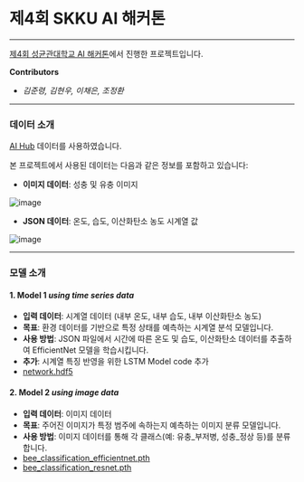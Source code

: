 # 제4회 SKKU AI 해커톤
---

 [제4회 성균관대학교 AI 해커톤](https://sco.skku.edu/sco/community/notice.do?mode=view&articleNo=181479&article.offset=0&articleLimit=10)에서 진행한 프로젝트입니다. 
 
 **Contributors**
 - *김준령, 김현우, 이채은, 조정환*
 
---
### 데이터 소개

[AI Hub](https://www.aihub.or.kr/aihubdata/data/view.do?currMenu=115&topMenu=100&aihubDataSe=data&dataSetSn=71667) 데이터를 사용하였습니다.

본 프로젝트에서 사용된 데이터는 다음과 같은 정보를 포함하고 있습니다:
- **이미지 데이터**: 성충 및 유충 이미지
  
![image](https://github.com/user-attachments/assets/9662ba67-815d-4425-9ccd-3373cd71ec02)
- **JSON 데이터**: 온도, 습도, 이산화탄소 농도 시계열 값
  
![image](https://github.com/user-attachments/assets/d996cd86-4e6a-432d-a836-f947ba3bcb94)

---
### 모델 소개

#### 1. **Model 1** *using time series data*
- **입력 데이터**: 시계열 데이터 (내부 온도, 내부 습도, 내부 이산화탄소 농도)
- **목표**: 환경 데이터를 기반으로 특정 상태를 예측하는 시계열 분석 모델입니다.
- **사용 방법**: JSON 파일에서 시간에 따른 온도 및 습도, 이산화탄소 데이터를 추출하여 EfficientNet 모델을 학습시킵니다.
- **추가**: 시계열 특징 반영을 위한 LSTM Model code 추가
- [network.hdf5](https://github.com/ai-cho/4th-SKKU-AI-Hackaton/tree/master/training/model)

#### 2. **Model 2** *using image data*
- **입력 데이터**: 이미지 데이터
- **목표**: 주어진 이미지가 특정 범주에 속하는지 예측하는 이미지 분류 모델입니다.
- **사용 방법**: 이미지 데이터를 통해 각 클래스(예: 유충_부저병, 성충_정상 등)를 분류합니다.
- [bee_classification_efficientnet.pth](https://github.com/ai-cho/4th-SKKU-AI-Hackaton/tree/master/training/model)
- [bee_classification_resnet.pth](https://github.com/ai-cho/4th-SKKU-AI-Hackaton/tree/master/training/model)
